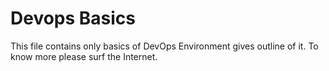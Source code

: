 # Devops Basics
This file contains only basics of DevOps Environment gives outline of it.
To know more please surf the Internet.
